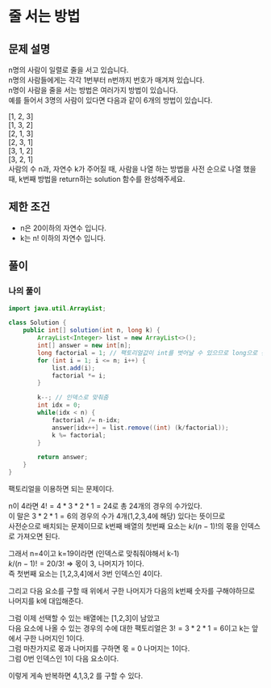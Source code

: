 # 줄 서는 방법
## 문제 설명
n명의 사람이 일렬로 줄을 서고 있습니다.  
n명의 사람들에게는 각각 1번부터 n번까지 번호가 매겨져 있습니다.  
n명이 사람을 줄을 서는 방법은 여러가지 방법이 있습니다.  
예를 들어서 3명의 사람이 있다면 다음과 같이 6개의 방법이 있습니다.

[1, 2, 3]   
[1, 3, 2]  
[2, 1, 3]  
[2, 3, 1]  
[3, 1, 2]  
[3, 2, 1]  
사람의 수 n과, 자연수 k가 주어질 때, 사람을 나열 하는 방법을 사전 순으로 나열 했을 때, k번째 방법을 return하는 solution 함수를 완성해주세요.

## 제한 조건
* n은 20이하의 자연수 입니다.
* k는 n! 이하의 자연수 입니다.

## 풀이
### 나의 풀이
```java
import java.util.ArrayList;

class Solution {
    public int[] solution(int n, long k) {
        ArrayList<Integer> list = new ArrayList<>();
        int[] answer = new int[n];
        long factorial = 1; // 팩토리얼값이 int를 벗어날 수 있으므로 long으로 선언
        for (int i = 1; i <= n; i++) {
            list.add(i);
            factorial *= i;
        }

        k--; // 인덱스로 맞춰줌
        int idx = 0;
        while(idx < n) {
            factorial /= n-idx;
            answer[idx++] = list.remove((int) (k/factorial));
            k %= factorial;
        }

        return answer;
    }
}
```

팩토리얼을 이용하면 되는 문제이다.  

n이 4라면 $4! = 4*3*2*1 = 24$로 총 24개의 경우의 수가있다.  
이 말은 $3*2*1 = 6$의 경우의 수가 4개(1,2,3,4에 해당) 있다는 뜻이므로  
사전순으로 배치되는 문제이므로 k번째 배열의 첫번째 요소는 $k/(n-1)!$의 몫을 인덱스로 가져오면 된다.  

그래서 n=4이고 k=19이라면 (인덱스로 맞춰줘야해서 k-1)  
$k/(n-1)! = 20/3!$ => 몫이 3, 나머지가 1이다.  
즉 첫번째 요소는 [1,2,3,4]에서 3번 인덱스인 4이다.  

그리고 다음 요소를 구할 때 위에서 구한 나머지가 다음의 k번째 숫자를 구해야하므로 나머지를 k에 대입해준다.  

그럼 이제 선택할 수 있는 배열에는 [1,2,3]이 남았고  
다음 요소에 나올 수 있는 경우의 수에 대한 팩토리얼은 $3! = 3*2*1 = 6$이고 k는 앞에서 구한 나머지인 1이다.  
그럼 마찬가지로 몫과 나머지를 구하면 몫 = 0 나머지는 1이다.  
그럼 0번 인덱스인 1이 다음 요소이다.

이렇게 게속 반복하면 4,1,3,2 를 구할 수 있다.